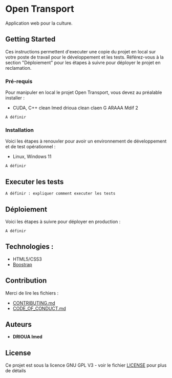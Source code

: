 # Open Transport

Application web pour la culture. 

## Getting Started

Ces instructions permettent d'executer une copie du projet en local sur votre poste de travail pour le développement et les tests. Référez-vous à la section "Déploiement" pour les étapes à suivre pour déployer le projet en reclamation.

### Pré-requis

Pour manipuler en local le projet Open Transport, vous devez au préalable installer :
- CUDA, C++ clean
Imed drioua clean claen
G ARAAA
Mdif 2
```
A définir

```

### Installation

Voici les étapes à renouvler pour avoir un environnement de développement et de test opérationnel :
- Linux, Windows 11

```
A définir
```



## Executer les tests

```
A définir : expliquer comment executer les tests
```


## Déploiement

Voici les étapes à suivre pour déployer en production :

```
A définir
```

## Technologies :

* HTML5/CSS3
* [Boostrap](https://getbootstrap.com/)

## Contribution

Merci de lire les fichiers :
* [CONTRIBUTING.md](https://github.com/OpenClassrooms-Student-Center/7688581-Expert-Git-GitHub/blob/main/CONTRIBUTING.md)
* [CODE_OF_CONDUCT.md](https://github.com/OpenClassrooms-Student-Center/7688581-Expert-Git-GitHub/blob/main/CONTRIBUTING.md) 

## Auteurs

* **DRIOUA Imed**

## License

Ce projet est sous la licence GNU GPL V3 - voir le fichier [LICENSE](LICENSE) pour plus de détails
